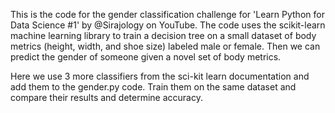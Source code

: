 This is the code for the gender classification challenge for 'Learn Python for Data Science #1' by @Sirajology on YouTube.
The code uses the scikit-learn machine learning library to train a decision tree on a small dataset 
of body metrics (height, width, and shoe size) labeled male or female. 
Then we can predict the gender of someone given a novel set of body metrics.


Here we use 3 more classifiers from the sci-kit learn documentation and add them to the gender.py code. 
Train them on the same dataset and compare their results and determine accuracy.

